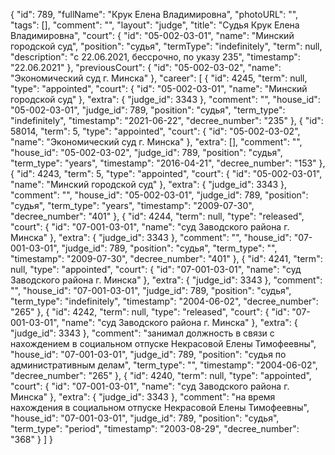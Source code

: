 {
    "id": 789,
    "fullName": "Крук Елена Владимировна",
    "photoURL": "",
    "tags": [],
    "comment": "",
    "layout": "judge",
    "title": "Судья Крук Елена Владимировна",
    "court": {
        "id": "05-002-03-01",
        "name": "Минский городской суд",
        "position": "судья",
        "termType": "indefinitely",
        "term": null,
        "description": "c 22.06.2021, бессрочно, по указу 235",
        "timestamp": "22.06.2021"
    },
    "previousCourt": {
        "id": "05-002-03-02",
        "name": "Экономический суд г. Минска"
    },
    "career": [
        {
            "id": 4245,
            "term": null,
            "type": "appointed",
            "court": {
                "id": "05-002-03-01",
                "name": "Минский городской суд"
            },
            "extra": {
                "judge_id": 3343
            },
            "comment": "",
            "house_id": "05-002-03-01",
            "judge_id": 789,
            "position": "судья",
            "term_type": "indefinitely",
            "timestamp": "2021-06-22",
            "decree_number": "235"
        },
        {
            "id": 58014,
            "term": 5,
            "type": "appointed",
            "court": {
                "id": "05-002-03-02",
                "name": "Экономический суд г. Минска"
            },
            "extra": [],
            "comment": "",
            "house_id": "05-002-03-02",
            "judge_id": 789,
            "position": "судья",
            "term_type": "years",
            "timestamp": "2016-04-21",
            "decree_number": "153"
        },
        {
            "id": 4243,
            "term": 5,
            "type": "appointed",
            "court": {
                "id": "05-002-03-01",
                "name": "Минский городской суд"
            },
            "extra": {
                "judge_id": 3343
            },
            "comment": "",
            "house_id": "05-002-03-01",
            "judge_id": 789,
            "position": "судья",
            "term_type": "years",
            "timestamp": "2009-07-30",
            "decree_number": "401"
        },
        {
            "id": 4244,
            "term": null,
            "type": "released",
            "court": {
                "id": "07-001-03-01",
                "name": "суд Заводского района г. Минска"
            },
            "extra": {
                "judge_id": 3343
            },
            "comment": "",
            "house_id": "07-001-03-01",
            "judge_id": 789,
            "position": "судья",
            "term_type": "",
            "timestamp": "2009-07-30",
            "decree_number": "401"
        },
        {
            "id": 4241,
            "term": null,
            "type": "appointed",
            "court": {
                "id": "07-001-03-01",
                "name": "суд Заводского района г. Минска"
            },
            "extra": {
                "judge_id": 3343
            },
            "comment": "",
            "house_id": "07-001-03-01",
            "judge_id": 789,
            "position": "судья",
            "term_type": "indefinitely",
            "timestamp": "2004-06-02",
            "decree_number": "265"
        },
        {
            "id": 4242,
            "term": null,
            "type": "released",
            "court": {
                "id": "07-001-03-01",
                "name": "суд Заводского района г. Минска"
            },
            "extra": {
                "judge_id": 3343
            },
            "comment": "занимал должность в связи с нахождением в социальном отпуске Некрасовой Елены Тимофеевны",
            "house_id": "07-001-03-01",
            "judge_id": 789,
            "position": "судья по административным делам",
            "term_type": "",
            "timestamp": "2004-06-02",
            "decree_number": "265"
        },
        {
            "id": 4240,
            "term": null,
            "type": "appointed",
            "court": {
                "id": "07-001-03-01",
                "name": "суд Заводского района г. Минска"
            },
            "extra": {
                "judge_id": 3343
            },
            "comment": "на время нахождения в социальном отпуске Некрасовой Елены Тимофеевны",
            "house_id": "07-001-03-01",
            "judge_id": 789,
            "position": "судья",
            "term_type": "period",
            "timestamp": "2003-08-29",
            "decree_number": "368"
        }
    ]
}